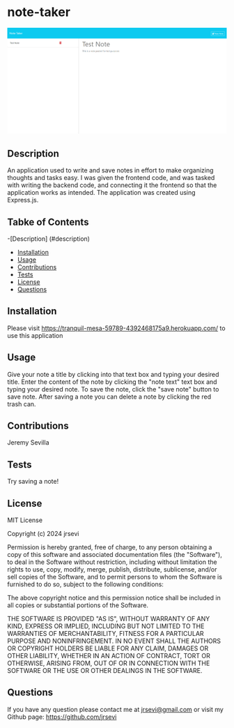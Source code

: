 # note-taker
![Webpage Screenshot](./application%20screenshots/Screenshot%202024-02-06%20163426.png) 

## Description
An application used to write and save notes in effort to make organizing thoughts and tasks easy. I was given the frontend code, and was tasked with writing the backend code, and connecting it the frontend so that the application works as intended. The application was created using Express.js.

## Tabke of Contents
-[Description] (#description)
- [Installation](#installation)
- [Usage](#usage)
- [Contributions](#contributions)
- [Tests](#tests)
- [License](#license)
- [Questions](#questions)

## Installation

Please visit https://tranquil-mesa-59789-4392468175a9.herokuapp.com/ to use this application

## Usage

Give your note a title by clicking into that text box and typing your desired title. Enter the content of the note by clicking the "note text" text box and typing your desired note. To save the note, click the "save note" button to save note. After saving a note you can delete a note by clicking the red trash can.

## Contributions

Jeremy Sevilla

## Tests

Try saving a note!

## License

MIT License

Copyright (c) 2024 jrsevi

Permission is hereby granted, free of charge, to any person obtaining a copy
of this software and associated documentation files (the "Software"), to deal
in the Software without restriction, including without limitation the rights
to use, copy, modify, merge, publish, distribute, sublicense, and/or sell
copies of the Software, and to permit persons to whom the Software is
furnished to do so, subject to the following conditions:

The above copyright notice and this permission notice shall be included in all
copies or substantial portions of the Software.

THE SOFTWARE IS PROVIDED "AS IS", WITHOUT WARRANTY OF ANY KIND, EXPRESS OR
IMPLIED, INCLUDING BUT NOT LIMITED TO THE WARRANTIES OF MERCHANTABILITY,
FITNESS FOR A PARTICULAR PURPOSE AND NONINFRINGEMENT. IN NO EVENT SHALL THE
AUTHORS OR COPYRIGHT HOLDERS BE LIABLE FOR ANY CLAIM, DAMAGES OR OTHER
LIABILITY, WHETHER IN AN ACTION OF CONTRACT, TORT OR OTHERWISE, ARISING FROM,
OUT OF OR IN CONNECTION WITH THE SOFTWARE OR THE USE OR OTHER DEALINGS IN THE
SOFTWARE.

## Questions

If you have any question please contact me at jrsevi@gmail.com or visit my Github page: https://github.com/jrsevi